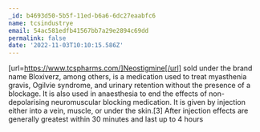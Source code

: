 ```yaml
---
_id: b4693d50-5b5f-11ed-b6a6-6dc27eaabfc6
name: tcsindustrye
email: 54ac581edfb41567bb7a29e2894c69dd
permalink: false
date: '2022-11-03T10:10:15.586Z'
---
```

[url=https://www.tcspharms.com/]Neostigmine[/url] sold under the brand name Bloxiverz, among others, is a medication used to treat myasthenia gravis, Ogilvie syndrome, and urinary retention without the presence of a blockage. It is also used in anaesthesia to end the effects of non-depolarising neuromuscular blocking medication. It is given by injection either into a vein, muscle, or under the skin.[3] After injection effects are generally greatest within 30 minutes and last up to 4 hours
